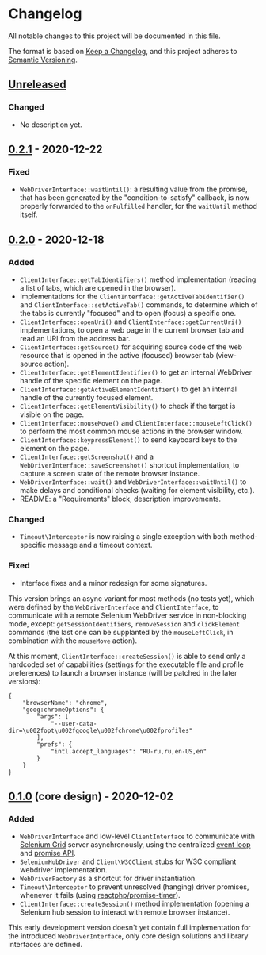 # Changelog

All notable changes to this project will be documented in this file.

The format is based on [Keep a Changelog](https://keepachangelog.com/en/1.0.0),
and this project adheres to [Semantic Versioning](https://semver.org/spec/v2.0.0.html).

## [Unreleased]
### Changed

- No description yet.

## [0.2.1] - 2020-12-22
### Fixed

- `WebDriverInterface::waitUntil()`: a resulting value from the promise, that has been generated by the
"condition-to-satisfy" callback, is now properly forwarded to the `onFulfilled` handler, for the `waitUntil` method
itself.

## [0.2.0] - 2020-12-18
### Added

- `ClientInterface::getTabIdentifiers()` method implementation (reading a list of tabs, which are opened in the
browser).
- Implementations for the `ClientInterface::getActiveTabIdentifier()` and `ClientInterface::setActiveTab()` commands,
to determine which of the tabs is currently "focused" and to open (focus) a specific one.
- `ClientInterface::openUri()` and `ClientInterface::getCurrentUri()` implementations, to open a web page
in the current browser tab and read an URI from the address bar.
- `ClientInterface::getSource()` for acquiring source code of the web resource that is opened in the active (focused)
browser tab (view-source action).
- `ClientInterface::getElementIdentifier()` to get an internal WebDriver handle of the specific element on the page.
- `ClientInterface::getActiveElementIdentifier()` to get an internal handle of the currently focused element.
- `ClientInterface::getElementVisibility()` to check if the target is visible on the page.
- `ClientInterface::mouseMove()` and `ClientInterface::mouseLeftClick()` to perform the most common mouse actions in
the browser window.
- `ClientInterface::keypressElement()` to send keyboard keys to the element on the page.
- `ClientInterface::getScreenshot()` and a `WebDriverInterface::saveScreenshot()` shortcut implementation, to capture
a screen state of the remote browser instance.
- `WebDriverInterface::wait()` and `WebDriverInterface::waitUntil()` to make delays and conditional checks
(waiting for element visibility, etc.).
- README: a "Requirements" block, description improvements.

### Changed
- `Timeout\Interceptor` is now raising a single exception with both method-specific message and a timeout context.

### Fixed
- Interface fixes and a minor redesign for some signatures.

This version brings an async variant for most methods (no tests yet), which were defined by the
`WebDriverInterface` and `ClientInterface`, to communicate with a remote Selenium WebDriver service in non-blocking
mode, except: `getSessionIdentifiers`, `removeSession` and `clickElement` commands (the last one can be supplanted
by the `mouseLeftClick`, in combination with the `mouseMove` action).

At this moment, `ClientInterface::createSession()` is able to send only a hardcoded set of capabilities (settings
for the executable file and profile preferences) to launch a browser instance (will be patched in the later versions):

```
{
    "browserName": "chrome",
    "goog:chromeOptions": {
        "args": [
            "--user-data-dir=\u002fopt\u002fgoogle\u002fchrome\u002fprofiles"
        ],
        "prefs": {
            "intl.accept_languages": "RU-ru,ru,en-US,en"
        }
    }
}
``` 

## [0.1.0] (core design) - 2020-12-02
### Added

- `WebDriverInterface` and low-level `ClientInterface` to communicate with
[Selenium Grid](https://www.selenium.dev/documentation/en/grid) server asynchronously, using the centralized
[event loop](https://github.com/reactphp/event-loop) and [promise API](https://github.com/reactphp/promise).
- `SeleniumHubDriver` and `Client\W3CClient` stubs for W3C compliant webdriver implementation.
- `WebDriverFactory` as a shortcut for driver instantiation.
- `Timeout\Interceptor` to prevent unresolved (hanging) driver promises, whenever it fails
(using [reactphp/promise-timer](https://github.com/reactphp/promise-timer)).
- `ClientInterface::createSession()` method implementation (opening a Selenium hub session to interact with remote
browser instance).

This early development version doesn't yet contain full implementation for the introduced `WebDriverInterface`, only
core design solutions and library interfaces are defined.

[Unreleased]: https://github.com/itnelo/reactphp-webdriver/compare/0.2.1...0.x
[0.2.1]: https://github.com/itnelo/reactphp-webdriver/compare/0.2.0..0.2.1
[0.2.0]: https://github.com/itnelo/reactphp-webdriver/compare/0.1.0..0.2.0
[0.1.0]: https://github.com/itnelo/reactphp-webdriver/releases/tag/0.1.0